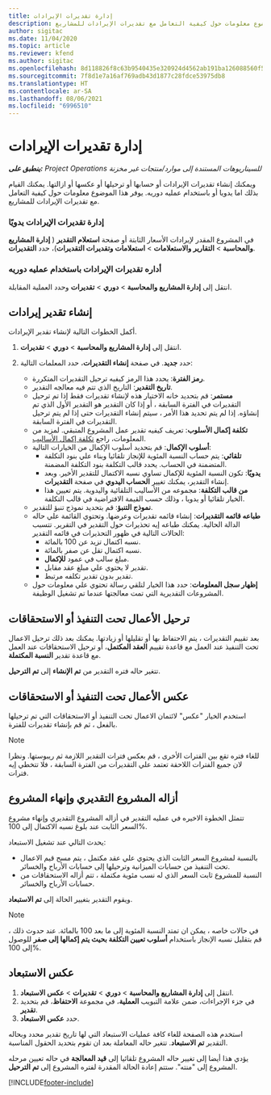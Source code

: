 ```yaml
---
title: إدارة تقديرات الإيرادات
description: يوفر هذا الموضوع معلومات حول كيفية التعامل مع تقديرات الإيرادات للمشاريع.
author: sigitac
ms.date: 11/04/2020
ms.topic: article
ms.reviewer: kfend
ms.author: sigitac
ms.openlocfilehash: 8d118826f8c63b9540435e320924d4562ab191ba126088560f5def1c1ff0b908
ms.sourcegitcommit: 7f8d1e7a16af769adb43d1877c28fdce53975db8
ms.translationtype: HT
ms.contentlocale: ar-SA
ms.lasthandoff: 08/06/2021
ms.locfileid: "6996510"
---
```

# <a name="manage-revenue-estimates"></a>إدارة تقديرات الإيرادات

_**ينطبق على:** Project Operations للسيناريوهات المستندة إلى موارد/منتجات غير مخزنة‬_

ويمكنك إنشاء تقديرات الإيرادات أو حسابها أو ترحيلها أو عكسها أو ازالتها. يمكنك القيام بذلك اما يدويا أو باستخدام عمليه دوريه. يوفر هذا الموضوع معلومات حول كيفية التعامل مع تقديرات الإيرادات للمشاريع.

### <a name="manage-revenue-estimates-manually"></a>إدارة تقديرات الإيرادات يدويًا

في المشروع المقدر لإيرادات الأسعار الثابتة أو صفحة **استعلام التقدير** ( **إدارة المشاريع والمحاسبة** > **التقارير والاستعلامات** > **استعلامات وتقديرات التقديرات**)، حدد **التقديرات**.

### <a name="manage-revenue-estimates-using-a-periodic-process"></a>أداره تقديرات الإيرادات باستخدام عمليه دوريه

انتقل إلى **إدارة المشاريع والمحاسبة** > **دوري** > **تقديرات** وحدد العملية المقابلة.

## <a name="create-a-revenue-estimate"></a>إنشاء تقدير إيرادات

أكمل الخطوات التالية لإنشاء تقدير الإيرادات. 

1. انتقل إلى **إدارة المشاريع والمحاسبة** > **دوري** > **تقديرات**.
2. حدد **جديد**. في صفحة **إنشاء التقديرات**، حدد المعلمات التالية:

   - **رمز الفترة**: يحدد هذا الرمز كيفيه ترحيل التقديرات المتكررة.
   - **تاريخ التقدير**: التاريخ الذي تتم فيه معالجه التقدير.
   - **مستمر**: قم بتحديد خانه الاختيار هذه لإنشاء تقديرات فقط إذا تم ترحيل التقديرات في الفترة السابقة ، أو إذا كان التقدير هو التقدير الأول الذي تم إنشاؤه. إذا لم يتم تحديد هذا الأمر ، سيتم إنشاء التقديرات حتى إذا لم يتم ترحيل التقديرات في الفترة السابقة.
   - **تكلفة إكمال الأسلوب**: تعريف كيفيه تقدير عمل المشروع المتبقي. لمزيد من المعلومات، راجع [تكلفة إكمال الأساليب](cost-complete-methods.md).
   - **أسلوب الإكمال**: قم بتحديد أسلوب الإكمال من الخيارات التالية:
     - **تلقائي**: يتم حساب النسبة المئوية للإنجاز تلقائيا وبناء علي بنود التكلفة المتضمنة في الحساب. يحدد قالب التكلفة بنود التكلفة المضمنة.
     - **يدويًا**: تكون النسبة المئوية للإكمال تساوي نسبه الاكتمال للتقدير الأخير. وبعد إنشاء التقدير، يمكنك تغيير **الحساب اليدوي** في صفحة **التقديرات**.
     - **من قالب التكلفة**: مجموعه من الأساليب التلقائية واليدوية. يتم تعيين هذا الخيار تلقائيا أو يدويا ، وذلك حسب القيمة الافتراضية في قالب التكلفة.
   - **نموذج التنبؤ**: قم بتحديد نموذج تنبؤ للتقدير.
   - **طباعه قائمه التقديرات**: إنشاء قائمه تقديرات وعرضها. وتحتوي القائمة علي حاله الدالة الحالية. يمكنك طباعه إيه تحذيرات حول التقدير في التقرير. تتسبب الحالات التالية في ظهور التحذيرات في قائمه التقدير:
     - نسبه اكتمال تزيد عن 100 بالمائة.
     - نسبه اكتمال تقل عن صفر بالمائة.
     - مبلغ سالب في عمود **للإكمال**.
     - تقدير لا يحتوي علي مبلغ عقد مقابل.
     - تقدير بدون تقدير تكلفه مرتبط.
   - **إظهار سجل المعلومات**: حدد هذا الخيار لتلقي رسالة تحتوي علي معلومات حول المشروعات التقديرية التي تمت معالجتها عندما تم تشغيل الوظيفة.


## <a name="post-wip-or-accruals"></a>ترحيل الأعمال تحت التنفيذ أو الاستحقاقات

بعد تقييم التقديرات ، يتم الاحتفاظ بها أو تقليلها أو زيادتها. يمكنك بعد ذلك ترحيل الاعمال تحت التنفيذ عند العمل مع قاعدة تقييم **العقد المكتمل**، أو ترحيل الاستحقاقات عند العمل مع قاعدة تقدير **النسبة المكتملة**.
  
تتغير حاله فتره التقدير من **تم الإنشاء** إلى **تم الترحيل**.

## <a name="reverse-wip-or-accruals"></a>عكس الأعمال تحت التنفيذ أو الاستحقاقات

استخدم الخيار "عكس" لائتمان الاعمال تحت التنفيذ أو الاستحقاقات التي تم ترحيلها بالفعل ، ثم قم بإنشاء تقديرات للفترة.

> [!NOTE]
> للغاء فتره تقع بين الفترات الأخرى ، قم بعكس فترات التقدير اللازمة ثم ريبوستها. ونظرا لان جميع الفترات اللاحقة تعتمد علي التقديرات من الفترة السابقة ، فلا تتخطي إيه فترات.

## <a name="eliminate-the-estimate-project-and-finish-the-project"></a>أزاله المشروع التقديري وإنهاء المشروع

تتمثل الخطوة الاخيره في عمليه التقدير في أزاله المشروع التقديري وإنهاء مشروع السعر الثابت عند بلوغ نسبه الاكتمال إلى 100%.

يحدث التالي عند تشغيل الاستبعاد:

- بالنسبة لمشروع السعر الثابت الذي يحتوي علي عقد مكتمل ، يتم مسح قيم الاعمال تحت التنفيذ من حسابات الميزانية وترحيلها إلى حسابات الأرباح والخسائر.
- النسبة للمشروع ثابت السعر الذي له نسب مئوية مكتملة ، تتم أزاله الاستحقاقات من حسابات الأرباح والخسائر.

ويقوم التقدير بتغيير الحالة إلى **تم الاستبعاد**.

> [!NOTE]
> في حالات خاصه ، يمكن ان تمتد النسبة المئوية إلى ما بعد 100 بالمائة. عند حدوث ذلك ، قم بتقليل نسبه الإنجاز باستخدام **أسلوب تعيين التكلفة بحيث يتم إكمالها إلى صفر** للوصول إلى 100%.

## <a name="reverse-elimination"></a>عكس الاستبعاد

1. انتقل إلى **إدارة المشاريع والمحاسبة** > **دوري** > **تقديرات** > **عكس الاستبعاد**. 
2. في جزء الإجراءات، ضمن علامة التبويب **العملية**، في مجموعة **الاحتفاظ**، قم بتحديد **تقدير**. 
3. حدد **عكس الاستبعاد**.

استخدم هذه الصفحة للغاء كافة عمليات الاستبعاد التي لها تاريخ تقدير محدد وبحاله التقدير **تم الاستبعاد**. تتغير حاله المعاملة بعد ان تقوم بتحديد الحقول المناسبة.

يؤدي هذا أيضا إلى تغيير حاله المشروع تلقائيا إلى **قيد المعالجة** في حاله تعيين مرحله المشروع إلى "منته". ستتم إعادة الحالة المقدرة لفتره المشروع إلى **تم الترحيل**.


[!INCLUDE[footer-include](../includes/footer-banner.md)]